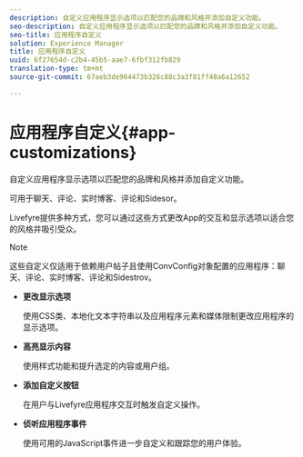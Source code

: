 ```yaml
---
description: 自定义应用程序显示选项以匹配您的品牌和风格并添加自定义功能。
seo-description: 自定义应用程序显示选项以匹配您的品牌和风格并添加自定义功能。
seo-title: 应用程序自定义
solution: Experience Manager
title: 应用程序自定义
uuid: 6f27654d-c2b4-45b5-aae7-6fbf312fb829
translation-type: tm+mt
source-git-commit: 67aeb3de964473b326c88c3a3f81ff48a6a12652

---
```



# 应用程序自定义{#app-customizations}

自定义应用程序显示选项以匹配您的品牌和风格并添加自定义功能。

可用于聊天、评论、实时博客、评论和Sidesor。

Livefyre提供多种方式，您可以通过这些方式更改App的交互和显示选项以适合您的风格并吸引受众。

>[!NOTE]
>
>这些自定义仅适用于依赖用户帖子且使用ConvConfig对象配置的应用程序：聊天、评论、实时博客、评论和Sidestrov。

* **更改显示选项**

   使用CSS类、本地化文本字符串以及应用程序元素和媒体限制更改应用程序的显示选项。

* **高亮显示内容**

   使用样式功能和提升选定的内容或用户组。

* **添加自定义按钮**

   在用户与Livefyre应用程序交互时触发自定义操作。

* **侦听应用程序事件**

   使用可用的JavaScript事件进一步自定义和跟踪您的用户体验。

